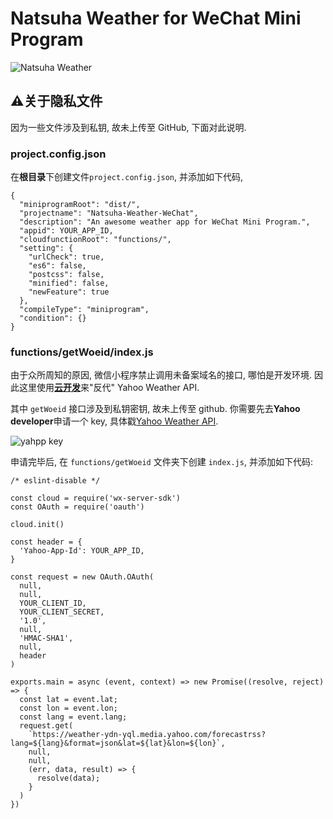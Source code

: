 # Natsuha Weather for WeChat Mini Program

![Natsuha Weather](https://yancey-assets.oss-cn-beijing.aliyuncs.com/natsuha_344.jpg)

## ⚠️关于隐私文件

因为一些文件涉及到私钥, 故未上传至 GitHub, 下面对此说明.

### project.config.json

在**根目录**下创建文件`project.config.json`, 并添加如下代码,

    {
      "miniprogramRoot": "dist/",
      "projectname": "Natsuha-Weather-WeChat",
      "description": "An awesome weather app for WeChat Mini Program.",
      "appid": YOUR_APP_ID,
      "cloudfunctionRoot": "functions/",
      "setting": {
        "urlCheck": true,
        "es6": false,
        "postcss": false,
        "minified": false,
        "newFeature": true
      },
      "compileType": "miniprogram",
      "condition": {}
    }

### functions/getWoeid/index.js

由于众所周知的原因, 微信小程序禁止调用未备案域名的接口, 哪怕是开发环境.
因此这里使用[**云开发**](https://developers.weixin.qq.com/miniprogram/dev/wxcloud/basis/getting-started.html)来"反代"
Yahoo Weather API.

其中 `getWoeid` 接口涉及到私钥密钥, 故未上传至 github. 你需要先去**Yahoo developer**申请一个 key, 具体戳[Yahoo Weather API](https://developer.yahoo.com/weather/).

![yahpp key](https://yancey-assets.oss-cn-beijing.aliyuncs.com/Jietu20190221-135157.jpg)

申请完毕后, 在 `functions/getWoeid` 文件夹下创建 `index.js`, 并添加如下代码:

    /* eslint-disable */

    const cloud = require('wx-server-sdk')
    const OAuth = require('oauth')

    cloud.init()

    const header = {
      'Yahoo-App-Id': YOUR_APP_ID,
    }

    const request = new OAuth.OAuth(
      null,
      null,
      YOUR_CLIENT_ID,
      YOUR_CLIENT_SECRET,
      '1.0',
      null,
      'HMAC-SHA1',
      null,
      header
    )

    exports.main = async (event, context) => new Promise((resolve, reject) => {
      const lat = event.lat;
      const lon = event.lon;
      const lang = event.lang;
      request.get(
        `https://weather-ydn-yql.media.yahoo.com/forecastrss?lang=${lang}&format=json&lat=${lat}&lon=${lon}`,
        null,
        null,
        (err, data, result) => {
          resolve(data);
        }
      )
    })


